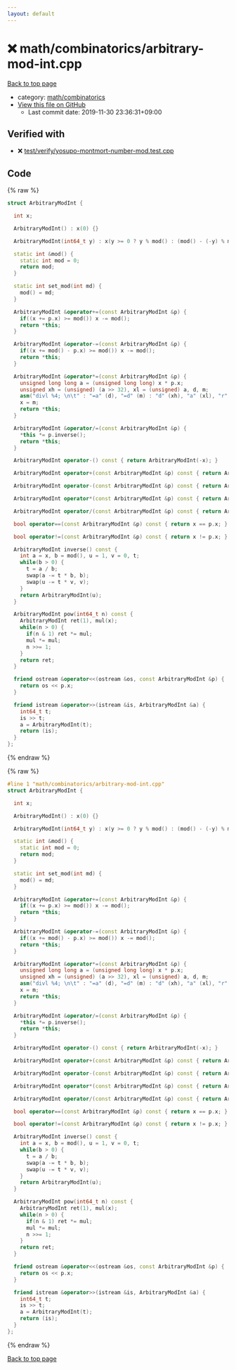```yaml
---
layout: default
---
```


<!-- mathjax config similar to math.stackexchange -->
<script type="text/javascript" async
  src="https://cdnjs.cloudflare.com/ajax/libs/mathjax/2.7.5/MathJax.js?config=TeX-MML-AM_CHTML">
</script>
<script type="text/x-mathjax-config">
  MathJax.Hub.Config({
    TeX: { equationNumbers: { autoNumber: "AMS" }},
    tex2jax: {
      inlineMath: [ ['$','$'] ],
      processEscapes: true
    },
    "HTML-CSS": { matchFontHeight: false },
    displayAlign: "left",
    displayIndent: "2em"
  });
</script>

<script type="text/javascript" src="https://cdnjs.cloudflare.com/ajax/libs/jquery/3.4.1/jquery.min.js"></script>
<script src="https://cdn.jsdelivr.net/npm/jquery-balloon-js@1.1.2/jquery.balloon.min.js" integrity="sha256-ZEYs9VrgAeNuPvs15E39OsyOJaIkXEEt10fzxJ20+2I=" crossorigin="anonymous"></script>
<script type="text/javascript" src="../../../assets/js/copy-button.js"></script>
<link rel="stylesheet" href="../../../assets/css/copy-button.css" />


# :x: math/combinatorics/arbitrary-mod-int.cpp

<a href="../../../index.html">Back to top page</a>

* category: <a href="../../../index.html#d319ed68764efb4f50b1628220df55d7">math/combinatorics</a>
* <a href="{{ site.github.repository_url }}/blob/master/math/combinatorics/arbitrary-mod-int.cpp">View this file on GitHub</a>
    - Last commit date: 2019-11-30 23:36:31+09:00




## Verified with

* :x: <a href="../../../verify/test/verify/yosupo-montmort-number-mod.test.cpp.html">test/verify/yosupo-montmort-number-mod.test.cpp</a>


## Code

<a id="unbundled"></a>
{% raw %}
```cpp
struct ArbitraryModInt {

  int x;

  ArbitraryModInt() : x(0) {}

  ArbitraryModInt(int64_t y) : x(y >= 0 ? y % mod() : (mod() - (-y) % mod()) % mod()) {}

  static int &mod() {
    static int mod = 0;
    return mod;
  }

  static int set_mod(int md) {
    mod() = md;
  }

  ArbitraryModInt &operator+=(const ArbitraryModInt &p) {
    if((x += p.x) >= mod()) x -= mod();
    return *this;
  }

  ArbitraryModInt &operator-=(const ArbitraryModInt &p) {
    if((x += mod() - p.x) >= mod()) x -= mod();
    return *this;
  }

  ArbitraryModInt &operator*=(const ArbitraryModInt &p) {
    unsigned long long a = (unsigned long long) x * p.x;
    unsigned xh = (unsigned) (a >> 32), xl = (unsigned) a, d, m;
    asm("divl %4; \n\t" : "=a" (d), "=d" (m) : "d" (xh), "a" (xl), "r" (mod()));
    x = m;
    return *this;
  }

  ArbitraryModInt &operator/=(const ArbitraryModInt &p) {
    *this *= p.inverse();
    return *this;
  }

  ArbitraryModInt operator-() const { return ArbitraryModInt(-x); }

  ArbitraryModInt operator+(const ArbitraryModInt &p) const { return ArbitraryModInt(*this) += p; }

  ArbitraryModInt operator-(const ArbitraryModInt &p) const { return ArbitraryModInt(*this) -= p; }

  ArbitraryModInt operator*(const ArbitraryModInt &p) const { return ArbitraryModInt(*this) *= p; }

  ArbitraryModInt operator/(const ArbitraryModInt &p) const { return ArbitraryModInt(*this) /= p; }

  bool operator==(const ArbitraryModInt &p) const { return x == p.x; }

  bool operator!=(const ArbitraryModInt &p) const { return x != p.x; }

  ArbitraryModInt inverse() const {
    int a = x, b = mod(), u = 1, v = 0, t;
    while(b > 0) {
      t = a / b;
      swap(a -= t * b, b);
      swap(u -= t * v, v);
    }
    return ArbitraryModInt(u);
  }

  ArbitraryModInt pow(int64_t n) const {
    ArbitraryModInt ret(1), mul(x);
    while(n > 0) {
      if(n & 1) ret *= mul;
      mul *= mul;
      n >>= 1;
    }
    return ret;
  }

  friend ostream &operator<<(ostream &os, const ArbitraryModInt &p) {
    return os << p.x;
  }

  friend istream &operator>>(istream &is, ArbitraryModInt &a) {
    int64_t t;
    is >> t;
    a = ArbitraryModInt(t);
    return (is);
  }
};

```
{% endraw %}

<a id="bundled"></a>
{% raw %}
```cpp
#line 1 "math/combinatorics/arbitrary-mod-int.cpp"
struct ArbitraryModInt {

  int x;

  ArbitraryModInt() : x(0) {}

  ArbitraryModInt(int64_t y) : x(y >= 0 ? y % mod() : (mod() - (-y) % mod()) % mod()) {}

  static int &mod() {
    static int mod = 0;
    return mod;
  }

  static int set_mod(int md) {
    mod() = md;
  }

  ArbitraryModInt &operator+=(const ArbitraryModInt &p) {
    if((x += p.x) >= mod()) x -= mod();
    return *this;
  }

  ArbitraryModInt &operator-=(const ArbitraryModInt &p) {
    if((x += mod() - p.x) >= mod()) x -= mod();
    return *this;
  }

  ArbitraryModInt &operator*=(const ArbitraryModInt &p) {
    unsigned long long a = (unsigned long long) x * p.x;
    unsigned xh = (unsigned) (a >> 32), xl = (unsigned) a, d, m;
    asm("divl %4; \n\t" : "=a" (d), "=d" (m) : "d" (xh), "a" (xl), "r" (mod()));
    x = m;
    return *this;
  }

  ArbitraryModInt &operator/=(const ArbitraryModInt &p) {
    *this *= p.inverse();
    return *this;
  }

  ArbitraryModInt operator-() const { return ArbitraryModInt(-x); }

  ArbitraryModInt operator+(const ArbitraryModInt &p) const { return ArbitraryModInt(*this) += p; }

  ArbitraryModInt operator-(const ArbitraryModInt &p) const { return ArbitraryModInt(*this) -= p; }

  ArbitraryModInt operator*(const ArbitraryModInt &p) const { return ArbitraryModInt(*this) *= p; }

  ArbitraryModInt operator/(const ArbitraryModInt &p) const { return ArbitraryModInt(*this) /= p; }

  bool operator==(const ArbitraryModInt &p) const { return x == p.x; }

  bool operator!=(const ArbitraryModInt &p) const { return x != p.x; }

  ArbitraryModInt inverse() const {
    int a = x, b = mod(), u = 1, v = 0, t;
    while(b > 0) {
      t = a / b;
      swap(a -= t * b, b);
      swap(u -= t * v, v);
    }
    return ArbitraryModInt(u);
  }

  ArbitraryModInt pow(int64_t n) const {
    ArbitraryModInt ret(1), mul(x);
    while(n > 0) {
      if(n & 1) ret *= mul;
      mul *= mul;
      n >>= 1;
    }
    return ret;
  }

  friend ostream &operator<<(ostream &os, const ArbitraryModInt &p) {
    return os << p.x;
  }

  friend istream &operator>>(istream &is, ArbitraryModInt &a) {
    int64_t t;
    is >> t;
    a = ArbitraryModInt(t);
    return (is);
  }
};

```
{% endraw %}

<a href="../../../index.html">Back to top page</a>

